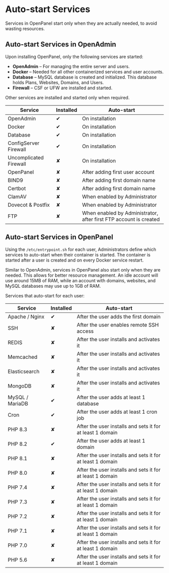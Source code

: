 # Auto-start Services

Services in OpenPanel start only when they are actually needed, to avoid wasting resources.

## Auto-start Services in OpenAdmin

Upon installing OpenPanel, only the following services are started:

- **OpenAdmin** – For managing the entire server and users.
- **Docker** – Needed for all other containerized services and user accounts.
- **Database** – MySQL database is created and initialized. This database holds Plans, Websites, Domains, and Users.
- **Firewall** – CSF or UFW are installed and started.

Other services are installed and started only when required.

| Service                | Installed | Auto-start                |
|------------------------|-----------|---------------------------|
| OpenAdmin              | ✔       | On installation            |
| Docker                 | ✔       | On installation            |
| Database               | ✔       | On installation            |
| ConfigServer Firewall   | ✔       | On installation            |
| Uncomplicated Firewall  | ✘        | On installation            |
| OpenPanel              | ✘        | After adding first user account |
| BIND9                  | ✘        | After adding first domain name  |
| Certbot                  | ✘        | After adding first domain name  |
| ClamAV       | ✘        | When enabled by Administrator  |
| Dovecot & Postfix       | ✘        | When enabled by Administrator  |
| FTP                    | ✘        | When enabled by Administrator, after first FTP account is created |

## Auto-start Services in OpenPanel

Using the `/etc/entrypoint.sh` for each user, Administrators define which services to auto-start when their container is started. The container is started after a user is created and on every Docker service restart.

Similar to OpenAdmin, services in OpenPanel also start only when they are needed. This allows for better resource management. An idle account will use around 15MB of RAM, while an account with domains, websites, and MySQL databases may use up to 1GB of RAM.

Services that auto-start for each user:

| Service            | Installed | Auto-start                                         |
|--------------------|-----------|---------------------------------------------------|
| Apache / Nginx     | ✔       | After the user adds the first domain               |
| SSH                | ✘        | After the user enables remote SSH access           |
| REDIS              | ✘        | After the user installs and activates it           |
| Memcached          | ✘        | After the user installs and activates it           |
| Elasticsearch      | ✘        | After the user installs and activates it           |
| MongoDB            | ✘        | After the user installs and activates it           |
| MySQL / MariaDB    | ✔       | After the user adds at least 1 database            |
| Cron               | ✔       | After the user adds at least 1 cron job            |
| PHP 8.3            | ✘        | After the user installs and sets it for at least 1 domain |
| PHP 8.2            | ✔       | After the user adds at least 1 domain              |
| PHP 8.1            | ✘        | After the user installs and sets it for at least 1 domain |
| PHP 8.0            | ✘        | After the user installs and sets it for at least 1 domain |
| PHP 7.4            | ✘        | After the user installs and sets it for at least 1 domain |
| PHP 7.3            | ✘        | After the user installs and sets it for at least 1 domain |
| PHP 7.2            | ✘        | After the user installs and sets it for at least 1 domain |
| PHP 7.1            | ✘        | After the user installs and sets it for at least 1 domain |
| PHP 7.0            | ✘        | After the user installs and sets it for at least 1 domain |
| PHP 5.6            | ✘        | After the user installs and sets it for at least 1 domain |
